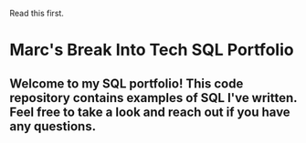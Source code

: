 Read this first.

# Marc's Break Into Tech SQL Portfolio 

## Welcome to my SQL portfolio! This code repository contains examples of SQL I've written. Feel free to take a look and reach out if you have any questions.

